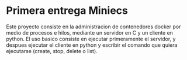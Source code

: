 # Primera entrega Miniecs

Este proyecto consiste en la administracion de contenedores docker por medio de procesos e hilos, mediante un servidor en C y un cliente en python. El uso basico consiste en ejecutar primeramente el servidor, y despues ejecutar el cliente en python y escribir el comando que quiera ejecutarse (create, stop, delete o list).